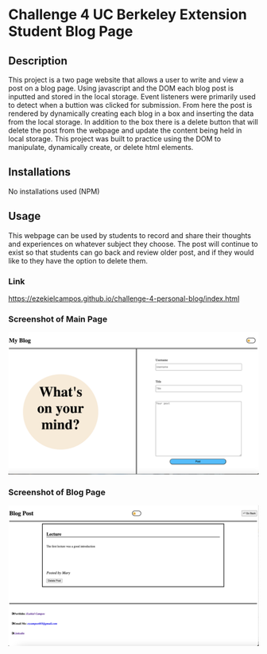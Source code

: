 # Challenge 4 UC Berkeley Extension Student Blog Page

## Description
This project is a two page website that allows a user to write and view a post on a blog page.  Using javascript and the DOM each blog post is inputted and stored in the local storage. Event listeners were primarily used to detect when a buttion was clicked for submission. From here the post is rendered by dynamically creating each blog in a box and inserting the data from the local storage.  In addition to the box there is a delete button that will delete the post from the webpage and update the content being held in local storage.  This project was built to practice using the DOM to manipulate, dynamically create, or delete html elements.  

## Installations
No installations used (NPM)


## Usage
This webpage can be used by students to record and share their thoughts and experiences on whatever subject they choose.  The post will continue to exist so that students can go back and review older post, and if they would like to they have the option to delete them.  

### Link
https://ezekielcampos.github.io/challenge-4-personal-blog/index.html


### Screenshot of Main Page
![alt text](./images/blog-main-pg.png)
### Screenshot of Blog Page
![alt text](./images/blog-post-pg.png)